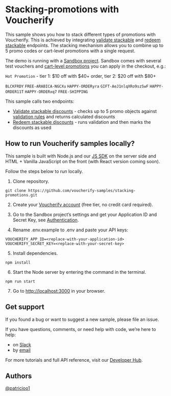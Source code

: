  # Stacking-promotions with Voucherify


This sample shows you how to stack different types of promotions with Voucherify. This is achieved by integrating [validate stackable](https://docs.voucherify.io/reference/validate-stacked-discounts-1) and [redeem stackable](https://docs.voucherify.io/reference/redeem-stacked-discounts) endpoints. The stacking mechanism allows you to combine up to 5 promo codes or cart-level promotions with a single request.

The demo is running with a [Sandbox project](https://docs.voucherify.io/docs/testing). Sandbox comes with several test vouchers and [cart-level promotions](https://docs.voucherify.io/docs/promotion-tier) you can apply in the checkout, e.g.:

``Hot Promotion`` - tier 1: $10 off with $40+ order, tier 2: $20 off with $80+

``BLCKFRDY`` ``FREE-ARABICA-NGCXu`` ``HAPPY-ORDERyra`` ``GIFT-AeJ1nlqXRo9szSwF`` ``HAPPY-ORDER11T`` ``HAPPY-ORDERxq7`` ``FREE-SHIPPING``

This sample calls two endpoints:

* [Validate stackable discounts](https://docs.voucherify.io/reference/validate-stacked-discounts-1) - checks up to 5 promo objects against [validation rules](https://docs.voucherify.io/docs/validation-rules) and returns calculated discounts
* [Redeem stackable discounts](https://docs.voucherify.io/reference/redeem-stacked-discounts) - runs validation and then marks the discounts as used

## How to run Voucherify samples locally?

This sample is built with Node.js and our [JS SDK](https://github.com/voucherifyio/voucherify-js-sdk) on the server side and HTML + Vanilla JavaScript on the front (with React version coming soon).

Follow the steps below to run locally.

1. Clone repository.

```
git clone https://github.com/voucherify-samples/stacking-promotions.git
```
2. Create your [Voucherify account](http://app.voucherify.io/#/signup) (free tier, no credit card required).

3. Go to the Sandbox project’s settings and get your Application ID and Secret Key, see [Authentication](https://docs.voucherify.io/docs/authentication).

4. Rename .env.example to .env and paste your API keys:
```
VOUCHERIFY_APP_ID=<replace-with-your-application-id>
VOUCHERIFY_SECRET_KEY=<replace-with-your-secret-key>
```
5. Install dependencies.
```
npm install
```
6. Start the Node server by entering the command in the terminal.
```
npm run start
```
7. Go to [http://localhost:3000](http://localhost:3000/) in your browser.


## Get support

If you found a bug or want to suggest a new sample, please file an issue.

If you have questions, comments, or need help with code, we’re here to help:
* on [Slack](https://www.voucherify.io/community)
* by [email](https://www.voucherify.io/contact-support)

For more tutorials and full API reference, visit our [Developer Hub](https://docs.voucherify.io).

## Authors
[@patricioo1](https://github.com/patricioo1)
